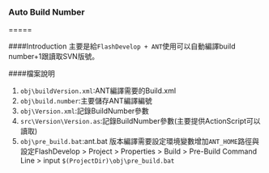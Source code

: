 ### Auto Build Number
=====

####Introduction
主要是給`FlashDevelop + ANT`使用可以自動編譯build number+1跟讀取SVN版號。

####檔案說明
1. `obj\buildVersion.xml`:ANT編譯需要的Build.xml
2. `obj\build.number`:主要儲存ANT編譯編號
3. `obj\Version.xml`:記錄BuildNumber參數
4. `src\Version\Version.as`:記錄BuildNumber參數(主要提供ActionScript可以讀取)
5. `obj\pre_build.bat`:ant.bat 版本編譯需要設定環境變數增加`ANT_HOME`路徑與設定FlashDevelop > Project > Properties > Build > Pre-Build Command Line > input `$(ProjectDir)\obj\pre_build.bat`
